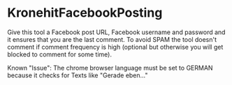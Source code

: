 # KronehitFacebookPosting
Give this tool a Facebook post URL, Facebook username and password and it ensures that you are the last comment. To avoid SPAM the tool doesn't comment if comment frequency is high (optional but otherwise you will get blocked to comment for some time).

Known "Issue": The chrome browser language must be set to GERMAN because it checks for Texts like "Gerade eben..."

